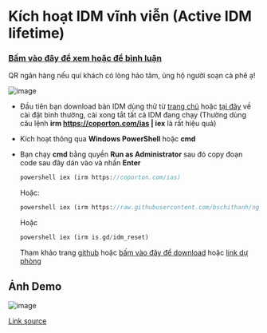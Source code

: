 # Kích hoạt IDM vĩnh viễn (Active IDM lifetime)
### [Bấm vào đây để xem hoặc để bình luận](https://bsngchithanh.blogspot.com/2025/03/kich-hoat-idm-vinh-vien-active-idm.html)

QR ngân hàng nếu quí khách có lòng hảo tâm, ủng hộ người soạn cà phê ạ!

![image](https://github.com/user-attachments/assets/5eb77be1-b312-4d0c-a5c0-ebc451629ac2)

- Đầu tiên bạn download bản IDM dùng thử từ [trang chủ](https://www.internetdownloadmanager.com) hoặc [tại đây](https://raw.githubusercontent.com/bschithanh/nguon/main/idman642build27.exe) về cài đặt bình thường, cài xong tắt tất cả IDM đang chạy (Thường dùng câu lệnh **irm https://coporton.com/ias | iex** là rất hiệu quả)
- Kích hoạt thông qua **Windows PowerShell** hoặc **cmd**
- Bạn chạy **cmd** bằng quyền **Run as Administrator** sau đó copy đoạn code sau đây dán vào và nhấn **Enter**
  
  ```php
  powershell iex (irm https://coporton.com/ias)
  ```

  Hoặc:

  ```php
  powershell iex (irm https://raw.githubusercontent.com/bschithanh/nguon/main/IDMhay.ps1)
  ```

  Hoặc

  ```php
  powershell iex (irm is.gd/idm_reset)
  ```

  Tham khảo trang [github](https://github.com/Coporton/IDM-Activation-Script) hoặc [bấm vào đây để download](https://raw.githubusercontent.com/bschithanh/nguon/main/IDM-Activation-Script-main.zip) hoặc [link dự phòng](https://raw.githubusercontent.com/Coporton/IDM-Activation-Script/main/IASL.cmd)

## Ảnh Demo

![image](https://github.com/user-attachments/assets/6e86192f-ffb5-4519-b1ec-ae61907cdf10)

[Link source](https://docs.google.com/spreadsheets/d/e/2PACX-1vTId_2VGY1MeQdeH6OU6Oja27zMe91mHmYUl6aVWsyKlcFBuLwvr2M-9uaBRWDUqxPAi5xE-pqief4d/pubhtml#)
